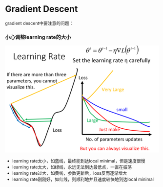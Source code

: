# Gradient Descent  
gradient descent中要注意的问题：  
### 小心调整learning rate的大小  
![image](https://github.com/wangqinshuo/Machine-Learing/blob/main/Pictures/5-Gradient%20Descent/learning%20rate.png)  
* learning rate太小，如蓝线，最终能到达local minimal，但是速度很慢  
* learning rate太大，如绿线，永远无法到达最低点，一直在振荡  
* learning rate过大，如黄线，参数更新后，loss反而逐渐增大
* learning rate刚刚好，如红线，则顺利地并且速度较快地到达local minimal  

